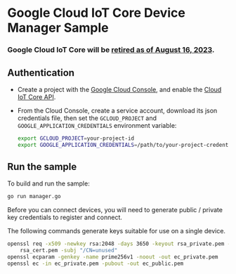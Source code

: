 # Google Cloud IoT Core Device Manager Sample

<h3>Google Cloud IoT Core will be <a href="https://cloud.google.com/iot/docs/release-notes#August_16_2022">retired as of August 16, 2023</a>.</h3>

## Authentication

* Create a project with the [Google Cloud Console][cloud-console], and enable
  the [Cloud IoT Core API][cloud-iot-api].
* From the Cloud Console, create a service account,
  download its json credentials file, then set the `GCLOUD_PROJECT` and
  `GOOGLE_APPLICATION_CREDENTIALS` environment variable:

  ```bash
  export GCLOUD_PROJECT=your-project-id
  export GOOGLE_APPLICATION_CREDENTIALS=/path/to/your-project-credentials.json
  ```

[cloud-console]: https://console.cloud.google.com
[cloud-iot-api]: https://console.developers.google.com/iot

## Run the sample

To build and run the sample:

```bash
go run manager.go
```

Before you can connect devices, you will need to generate public / private key
credentials to register and connect.

The following commands generate keys suitable for use on a single device.

```bash
openssl req -x509 -newkey rsa:2048 -days 3650 -keyout rsa_private.pem -nodes -out \
    rsa_cert.pem -subj "/CN=unused"
openssl ecparam -genkey -name prime256v1 -noout -out ec_private.pem
openssl ec -in ec_private.pem -pubout -out ec_public.pem
```
